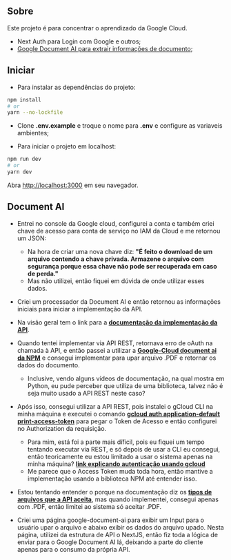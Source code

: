 ## Sobre
Este projeto é para concentrar o aprendizado da Google Cloud.

- Next Auth para Login com Google e outros;
- [Google Document AI para extrair informações de documento](#document-ai);

## Iniciar

- Para instalar as dependências do projeto:
```bash
npm install
# or
yarn --no-lockfile
```

- Clone **.env.example** e troque o nome para **.env** e configure as variaveis ambientes;

- Para iniciar o projeto em localhost:

```bash
npm run dev
# or
yarn dev
```

Abra [http://localhost:3000](http://localhost:3000) em seu navegador.

## Document AI
- Entrei no console da Google cloud, configurei a conta e também criei chave de acesso para conta de serviço no IAM da Cloud e me retornou um JSON: 
  - Na hora de criar uma nova chave diz: **"É feito o download de um arquivo contendo a chave privada. Armazene o arquivo com segurança porque essa chave não pode ser recuperada em caso de perda."** 
  - Mas não utilizei, então fiquei em dúvida de onde utilizar esses dados.

- Criei um processador da Document AI e então retornou as informações iniciais para iniciar a implementação da API.

- Na visão geral tem o link para a **[documentação da implementação da API](https://cloud.google.com/document-ai/docs/process-documents-ocr)**.

- Quando tentei implementar via API REST, retornava erro de oAuth na chamada à API, e então passei a utilizar a **[Google-Cloud document ai da NPM](https://www.npmjs.com/package/@google-cloud/documentai)** e consegui implementar para upar arquivo .PDF e retornar os dados do documento.
  - Inclusive, vendo alguns vídeos de documentação, na qual mostra em Python, eu pude perceber que utiliza de uma biblioteca, talvez não é seja muito usado a API REST neste caso?

- Após isso, consegui utilizar a API REST, pois instalei o gCloud CLI na minha máquina e executei o comando **[gcloud auth application-default print-access-token](https://cloud.google.com/document-ai/docs/setup#auth-test)** para pegar o Token de Acesso e então configurei no Authorization da requisição.
  - Para mim, está foi a parte mais díficil, pois eu fiquei um tempo tentando executar via REST, e só depois de usar a CLI eu consegui, então teoricamente eu estou limitado a usar o sistema apenas na minha máquina? **[link explicando autenticação usando gcloud](https://cloud.google.com/docs/authentication/rest?hl=pt-br#powershell)**
  - Me parece que o Access Token muda toda hora, então mantive a implementação usando a biblioteca NPM até entender isso.

- Estou tentando entender o porque na documentação diz os **[tipos de arquivos que a API aceita](https://cloud.google.com/document-ai/docs/file-types#file_types)**, mas quando implementei, consegui apenas com .PDF, então limitei ao sistema só aceitar .PDF.

- Criei uma página google-document-ai para exibir um Input para o usuário upar o arquivo e abaixo exibir os dados do arquivo upado. Nesta página, utilizei da estrutura de API o NextJS, então fiz toda a lógica de enviar para o Google Document AI lá, deixando a parte do cliente apenas para o consumo da própria API.